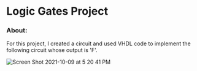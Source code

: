 # Logic Gates Project

### About:

For this project, I created a circuit and used VHDL code to implement the following circuit whose output is 'F'.  

![Screen Shot 2021-10-09 at 5 20 41 PM](https://user-images.githubusercontent.com/89553126/136675056-9044f10b-8766-4f64-ab9c-09b1c9d25614.png)
